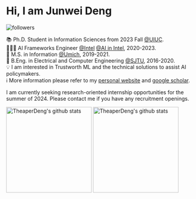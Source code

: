 # Hi, I am Junwei Deng

![followers](https://img.shields.io/github/followers/theaperdeng)

📚️ Ph.D. Student in Information Sciences from 2023 Fall <a href="https://ischool.illinois.edu/">@UIUC</a>.<br>
👨🏽‍💻 AI Frameworks Engineer <a href="https://www.intel.com">@Intel</a> <a href="https://www.intel.com/content/www/us/en/developer/topic-technology/artificial-intelligence/overview.html">@AI in Intel</a>, 2020-2023.<br>
🏫 M.S. in Information <a href="https://umich.edu">@Umich</a>, 2019-2021.<br>
🏫 B.Eng. in Electrical and Computer Engineering <a href="https://sjtu.edu.cn">@SJTU</a>, 2016-2020.<br>
💡 I am interested in Trustworth ML and the technical solutions to assist AI policymakers. <br>
ℹ️ More information please refer to my [personal website](https://theaperdeng.github.io/) and [google scholar](https://scholar.google.com/citations?user=DagyP9QAAAAJ&hl=en&oi=ao).

I am currently seeking research-oriented internship opportunities for the summer of 2024. Please contact me if you have any recruitment openings.

<p align="left">
<img alt="TheaperDeng's github stats" height='230' src="https://github-readme-stats.vercel.app/api?username=theaperdeng&show_icons=true&include_all_commits=true">
<img alt="TheaperDeng's github stats" height='230' src="https://github-readme-stats.vercel.app/api/top-langs/?username=theaperdeng">
</p>

